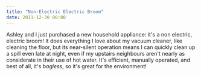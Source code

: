 ```yaml
---
title: "Non-Electric Electric Broom"
date: 2011-12-30 00:00
---
```


Ashley and I just purchased a new household appliance: it's a non electric, electric broom! It does everything I love about my vacuum cleaner, like cleaning the floor, but its near-silent operation means I can quickly clean up a spill even late at night, even if my upstairs neighbours aren't nearly as considerate in their use of hot water. It's efficient, manually operated, and best of all, it's _bagless_, so it's great for the environment!&nbsp;



<!-- more -->
